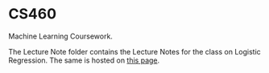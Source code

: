 # CS460
Machine Learning Coursework.

The Lecture Note folder contains the Lecture Notes for the class on Logistic Regression. The same is hosted on <a href="http://www.niser.ac.in/~smishra/teach/cs460/">this page</a>.
